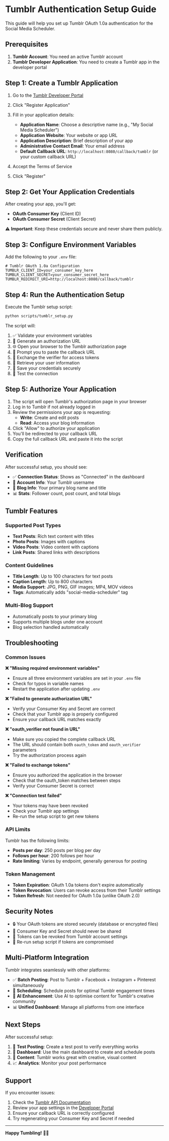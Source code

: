 # Tumblr Authentication Setup Guide

This guide will help you set up Tumblr OAuth 1.0a authentication for the Social Media Scheduler.

## Prerequisites

1. **Tumblr Account**: You need an active Tumblr account
2. **Tumblr Developer Application**: You need to create a Tumblr app in the developer portal

## Step 1: Create a Tumblr Application

1. Go to the [Tumblr Developer Portal](https://www.tumblr.com/oauth/apps)
2. Click "Register Application"
3. Fill in your application details:
   - **Application Name**: Choose a descriptive name (e.g., "My Social Media Scheduler")
   - **Application Website**: Your website or app URL
   - **Application Description**: Brief description of your app
   - **Administrative Contact Email**: Your email address
   - **Default Callback URL**: `http://localhost:8080/callback/tumblr` (or your custom callback URL)

4. Accept the Terms of Service
5. Click "Register"

## Step 2: Get Your Application Credentials

After creating your app, you'll get:
- **OAuth Consumer Key** (Client ID)
- **OAuth Consumer Secret** (Client Secret)

⚠️ **Important**: Keep these credentials secure and never share them publicly.

## Step 3: Configure Environment Variables

Add the following to your `.env` file:

```env
# Tumblr OAuth 1.0a Configuration
TUMBLR_CLIENT_ID=your_consumer_key_here
TUMBLR_CLIENT_SECRET=your_consumer_secret_here
TUMBLR_REDIRECT_URI=http://localhost:8080/callback/tumblr
```

## Step 4: Run the Authentication Setup

Execute the Tumblr setup script:

```bash
python scripts/tumblr_setup.py
```

The script will:
1. ✅ Validate your environment variables
2. 🔗 Generate an authorization URL
3. 🌐 Open your browser to the Tumblr authorization page
4. 📝 Prompt you to paste the callback URL
5. 🔄 Exchange the verifier for access tokens
6. 👤 Retrieve your user information
7. 💾 Save your credentials securely
8. 🧪 Test the connection

## Step 5: Authorize Your Application

1. The script will open Tumblr's authorization page in your browser
2. Log in to Tumblr if not already logged in
3. Review the permissions your app is requesting:
   - **Write**: Create and edit posts
   - **Read**: Access your blog information
4. Click "Allow" to authorize your application
5. You'll be redirected to your callback URL
6. Copy the full callback URL and paste it into the script

## Verification

After successful setup, you should see:
- ✅ **Connection Status**: Shows as "Connected" in the dashboard
- 👤 **Account Info**: Your Tumblr username
- 📝 **Blog Info**: Your primary blog name and title
- 📊 **Stats**: Follower count, post count, and total blogs

## Tumblr Features

### Supported Post Types
- **Text Posts**: Rich text content with titles
- **Photo Posts**: Images with captions
- **Video Posts**: Video content with captions
- **Link Posts**: Shared links with descriptions

### Content Guidelines
- **Title Length**: Up to 100 characters for text posts
- **Caption Length**: Up to 800 characters
- **Media Support**: JPG, PNG, GIF images; MP4, MOV videos
- **Tags**: Automatically adds "social-media-scheduler" tag

### Multi-Blog Support
- Automatically posts to your primary blog
- Supports multiple blogs under one account
- Blog selection handled automatically

## Troubleshooting

### Common Issues

**❌ "Missing required environment variables"**
- Ensure all three environment variables are set in your `.env` file
- Check for typos in variable names
- Restart the application after updating `.env`

**❌ "Failed to generate authorization URL"**
- Verify your Consumer Key and Secret are correct
- Check that your Tumblr app is properly configured
- Ensure your callback URL matches exactly

**❌ "oauth_verifier not found in URL"**
- Make sure you copied the complete callback URL
- The URL should contain both `oauth_token` and `oauth_verifier` parameters
- Try the authorization process again

**❌ "Failed to exchange tokens"**
- Ensure you authorized the application in the browser
- Check that the oauth_token matches between steps
- Verify your Consumer Secret is correct

**❌ "Connection test failed"**
- Your tokens may have been revoked
- Check your Tumblr app settings
- Re-run the setup script to get new tokens

### API Limits

Tumblr has the following limits:
- **Posts per day**: 250 posts per blog per day
- **Follows per hour**: 200 follows per hour
- **Rate limiting**: Varies by endpoint, generally generous for posting

### Token Management

- **Token Expiration**: OAuth 1.0a tokens don't expire automatically
- **Token Revocation**: Users can revoke access from their Tumblr settings
- **Token Refresh**: Not needed for OAuth 1.0a (unlike OAuth 2.0)

## Security Notes

- 🔒 Your OAuth tokens are stored securely (database or encrypted files)
- 🔑 Consumer Key and Secret should never be shared
- 🚫 Tokens can be revoked from Tumblr account settings
- 🔄 Re-run setup script if tokens are compromised

## Multi-Platform Integration

Tumblr integrates seamlessly with other platforms:
- ✅ **Batch Posting**: Post to Tumblr + Facebook + Instagram + Pinterest simultaneously
- 📅 **Scheduling**: Schedule posts for optimal Tumblr engagement times
- 🤖 **AI Enhancement**: Use AI to optimise content for Tumblr's creative community
- 📊 **Unified Dashboard**: Manage all platforms from one interface

## Next Steps

After successful setup:
1. 🚀 **Test Posting**: Create a test post to verify everything works
2. 📱 **Dashboard**: Use the main dashboard to create and schedule posts
3. 🎨 **Content**: Tumblr works great with creative, visual content
4. 📈 **Analytics**: Monitor your post performance

## Support

If you encounter issues:
1. Check the [Tumblr API Documentation](https://www.tumblr.com/docs/en/api/v2)
2. Review your app settings in the [Developer Portal](https://www.tumblr.com/oauth/apps)
3. Ensure your callback URL is correctly configured
4. Try regenerating your Consumer Key and Secret if needed

---

**Happy Tumbling!** 🎨✨ 